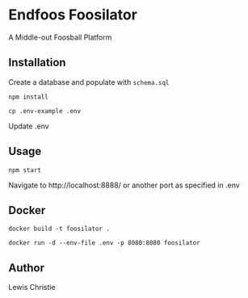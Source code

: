 # Endfoos Foosilator

A Middle-out Foosball Platform

## Installation

Create a database and populate with `schema.sql`

`npm install`

`cp .env-example .env`

Update .env

## Usage

`npm start`

Navigate to http://localhost:8888/ or another port as specified in .env

## Docker

`docker build -t foosilator .`

`docker run -d --env-file .env -p 8080:8080 foosilator`

## Author

Lewis Christie
